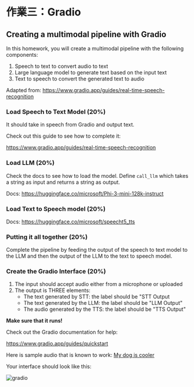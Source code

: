 # 作業三：Gradio

## Creating a multimodal pipeline with Gradio

In this homework, you will create a multimodal pipeline with the following components:

1. Speech to text to convert audio to text
2. Large language model to generate text based on the input text
3. Text to speech to convert the generated text to audio

Adapted from: https://www.gradio.app/guides/real-time-speech-recognition

### Load Speech to Text Model (20%)

It should take in speech from Gradio and output text.

Check out this guide to see how to complete it:

https://www.gradio.app/guides/real-time-speech-recognition

### Load LLM (20%)

Check the docs to see how to load the model.
Define `call_llm` which takes a string as input and returns a string as output.

Docs: https://huggingface.co/microsoft/Phi-3-mini-128k-instruct

### Load Text to Speech model  (20%)

Docs: https://huggingface.co/microsoft/speecht5_tts

### Putting it all together  (20%)

Complete the pipeline by feeding the output of the speech to text model to the LLM and then the output of the LLM to the text to speech model.

### Create the Gradio Interface (20%)

1. The input should accept audio either from a microphone or uploaded
2. The output is THREE elements:
    - The text generated by STT: the label should be "STT Output
    - The text generated by the LLM: the label should be "LLM Output"
    - The audio generated by the TTS: the label should be "TTS Output"

**Make sure that it runs!**

Check out the Gradio documentation for help:

https://www.gradio.app/guides/quickstart

Here is sample audio that is known to work:
[My dog is cooler](https://drive.google.com/file/d/1JWvL-VRT_PIRtKIleQViHfxJnwpZmtEW/view?usp=sharing)

Your interface should look like this:

![gradio](https://i.imgur.com/na0GKvW.png)
